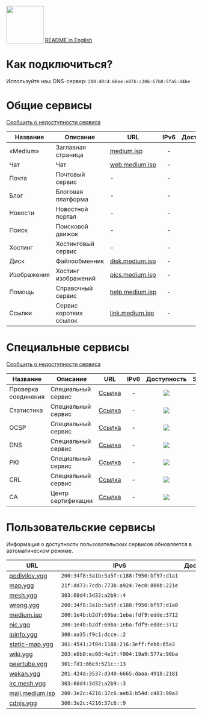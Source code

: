 <br/>
<img align="left" src="https://i.imgur.com/jwwzAxj.png" width="100px">
<br/><br/><br/><br/>

[README in English](README.en.md)

# Как подключиться?
Используйте наш DNS-сервер: `200:d0c4:68ee:e87b:c206:67b8:5fa5:d4be`

# Общие сервисы
[Сообщить о недоступности сервиса](https://github.com/medium-isp/medium/issues/new)

| Название     	| Описание                    	| URL                         	| IPv6  	      | Доступность 	| SSL | CA |
|-------------- |------------------------------ |------------------------------ |:-------------:|:-------------:|:---:|:--:|
| «Medium» 	| Заглавная страница            | [medium.isp](https://medium.isp/)                   	| -              	| ![](https://img.shields.io/badge/доступен-success.svg)            	| ✅ | <a href="https://github.com/medium-isp/certification-authority/blob/master/certs/Medium_Root_CA.crt"><img src="https://img.shields.io/badge/%F0%9F%94%92-Medium_Root_CA-success.svg"></a> |
| Чат   		| Чат             	| [web.medium.isp](https://web.medium.isp/)              	| -              	| ![](https://img.shields.io/badge/доступен-success.svg)            	| ✅ | <a href="https://github.com/medium-isp/certification-authority/blob/master/certs/Medium_Root_CA.crt"><img src="https://img.shields.io/badge/%F0%9F%94%92-Medium_Root_CA-success.svg"></a> |
| Почта   	| Почтовый сервис             	| - | - | ![](https://img.shields.io/badge/нет_информации-inactive.svg)            	| - | - |
| Блог   	| Блоговая платформа            | - | - | ![](https://img.shields.io/badge/нет_информации-inactive.svg)            	| - | - |
| Новости   	| Новостной портал             	| - | - | ![](https://img.shields.io/badge/нет_информации-inactive.svg)            	| - | - |
| Поиск   	| Поисковой движок             	| - | - | ![](https://img.shields.io/badge/нет_информации-inactive.svg)            	| - | - |
| Хостинг   	| Хостинговый сервис	        | - | - | ![](https://img.shields.io/badge/нет_информации-inactive.svg)            	| - | - |
| Диск   	| Файлообменник                	| [disk.medium.isp](https://disk.medium.isp/)              	| -              	| ![](https://img.shields.io/badge/доступен-success.svg)            	| ✅ | <a href="https://github.com/medium-isp/certification-authority/blob/master/certs/Medium_Root_CA.crt"><img src="https://img.shields.io/badge/%F0%9F%94%92-Medium_Root_CA-success.svg"></a> |
| Изображения   | Хостинг изображений           | [pics.medium.isp](https://pics.medium.isp/)              	| -              	| ![](https://img.shields.io/badge/доступен-success.svg)            	| ✅ | <a href="https://github.com/medium-isp/certification-authority/blob/master/certs/Medium_Root_CA.crt"><img src="https://img.shields.io/badge/%F0%9F%94%92-Medium_Root_CA-success.svg"></a> |
| Помощь   	| Справочный сервис             | [help.medium.isp](https://help.medium.isp/)              	| -              	| ![](https://img.shields.io/badge/доступен-success.svg)            	| ✅ | <a href="https://github.com/medium-isp/certification-authority/blob/master/certs/Medium_Root_CA.crt"><img src="https://img.shields.io/badge/%F0%9F%94%92-Medium_Root_CA-success.svg"></a> |
| Ссылки   	| Сервис коротких ссылок        | [link.medium.isp](https://link.medium.isp/)              	| -              	| ![](https://img.shields.io/badge/доступен-success.svg)            	| ✅ | <a href="https://github.com/medium-isp/certification-authority/blob/master/certs/Medium_Root_CA.crt"><img src="https://img.shields.io/badge/%F0%9F%94%92-Medium_Root_CA-success.svg"></a> |

# Специальные сервисы
[Сообщить о недоступности сервиса](https://github.com/medium-isp/medium/issues/new)

| Название     	| Описание                    	| URL                         	| IPv6  	      | Доступность 	| SSL | CA |
|-------------- |------------------------------ |------------------------------ |:-------------:|:-------------:|:---:|:--:|
| Проверка соединения 	| Специальный сервис        	| [Ссылка](http://connectivitycheck.medium.isp/) 	| -              	| ![](https://img.shields.io/badge/доступен-success.svg)            	| ✅ | <a href="https://github.com/medium-isp/certification-authority/blob/master/certs/Medium_Root_CA.crt"><img src="https://img.shields.io/badge/%F0%9F%94%92-Medium_Root_CA-success.svg"></a> |
| Статистика 	| Специальный сервис        	| [Ссылка](https://stats.medium.isp/) 	| -              	| ![](https://img.shields.io/badge/доступен-success.svg)            	| ✅ | <a href="https://github.com/medium-isp/certification-authority/blob/master/certs/Medium_Root_CA.crt"><img src="https://img.shields.io/badge/%F0%9F%94%92-Medium_Root_CA-success.svg"></a> |
| OCSP 	| Специальный сервис        	| [Ссылка](http://ocsp.medium.isp/) 	| -              	| ![](https://img.shields.io/badge/доступен-success.svg)            	| ❌ | - |
| DNS 	| Специальный сервис        	| [Ссылка](https://dns.medium.isp/) 	| -              	| ![](https://img.shields.io/badge/доступен-success.svg)            	| ✅ | <a href="https://github.com/medium-isp/certification-authority/blob/master/certs/Medium_Root_CA.crt"><img src="https://img.shields.io/badge/%F0%9F%94%92-Medium_Root_CA-success.svg"></a> |
| PKI 	| Специальный сервис        	| [Ссылка](https://pki.medium.isp/) 	| -              	| ![](https://img.shields.io/badge/доступен-success.svg)            	| ✅ | <a href="https://github.com/medium-isp/certification-authority/blob/master/certs/Medium_Root_CA.crt"><img src="https://img.shields.io/badge/%F0%9F%94%92-Medium_Root_CA-success.svg"></a> |
| CRL 	| Специальный сервис        	| [Ссылка](http://crl.medium.isp/) 	| -              	| ![](https://img.shields.io/badge/доступен-success.svg)            	| ❌ | - |
| CA 	| Центр сертификации            | [Ссылка](https://secure.medium.isp/)                   	| -              	| ![](https://img.shields.io/badge/доступен-success.svg)            	| ✅ | <a href="https://github.com/medium-isp/certification-authority/blob/master/certs/Medium_Root_CA.crt"><img src="https://img.shields.io/badge/%F0%9F%94%92-Medium_Root_CA-success.svg"></a> |

# Пользовательские сервисы
Информация о доступности пользовательских сервисов обновляется в автоматическом режиме.

| URL                       	| IPv6 	        | Доступность 	| SSL | CA |
|------------------------------ |---------------|:-------------:|:---:|:--:|
| [podivilov.ygg](http://podivilov.ygg/) | `200:34f8:3a1b:5a5f:c188:f950:bf97:d1a1` | ![](https://img.shields.io/badge/недоступен-red.svg) | - | - |
| [map.ygg](http://map.ygg/) | `21f:dd73:7cdb:773b:a924:7ec0:800b:221e` | ![](https://img.shields.io/badge/доступен-success.svg) | ❌ | - |
| [mesh.ygg](https://mesh.ygg/) | `303:60d4:3d32:a2b9::4` | ![](https://img.shields.io/badge/доступен-success.svg) | ✅ | <a href="https://github.com/medium-isp/certification-authority/blob/master/certs/Medium_Root_CA.crt"><img src="https://img.shields.io/badge/%F0%9F%94%92-Medium_Root_CA-success.svg"></a> |
| [wrong.ygg](http://wrong.ygg/) | `200:34f8:3a1b:5a5f:c188:f950:bf97:d1a0` | ![](https://img.shields.io/badge/недоступен-red.svg) | - | - |
| [medium.isp](https://medium.isp/) | `200:1e4b:b2df:69ba:1eba:fdf9:edde:3712` | ![](https://img.shields.io/badge/доступен-success.svg) | ✅ | <a href="https://github.com/medium-isp/certification-authority/blob/master/certs/Medium_Root_CA.crt"><img src="https://img.shields.io/badge/%F0%9F%94%92-Medium_Root_CA-success.svg"></a> |
| [nic.ygg](http://nic.ygg/) | `200:1e4b:b2df:69ba:1eba:fdf9:edde:3712` | ![](https://img.shields.io/badge/доступен-success.svg) | ❌ | - |
| [ipinfo.ygg](http://ipinfo.ygg/) | `300:aa35:f9c1:dcce::2` | ![](https://img.shields.io/badge/доступен-success.svg) | ❌ | - |
| [static-map.ygg](http://static-map.ygg/) | `301:4541:2f84:1188:216:3eff:feb6:65a3` | ![](https://img.shields.io/badge/доступен-success.svg) | ❌ | - |
| [wiki.ygg](http://wiki.ygg/) | `203:e0b0:ec08:4e1f:f004:19a9:577a:90ba` | ![](https://img.shields.io/badge/доступен-success.svg) | ❌ | - |
| [peertube.ygg](http://peertube.ygg/) | `301:fd1:86e3:521c::13` | ![](https://img.shields.io/badge/недоступен-red.svg) | - | - |
| [wekan.ygg](http://wekan.ygg/) | `201:424a:3537:d340:6665:daaa:4918:2181` | ![](https://img.shields.io/badge/доступен-success.svg) | ❌ | - |
| [irc.mesh.ygg](http://irc.mesh.ygg/) | `303:60d4:3d32:a2b9::3` | ![](https://img.shields.io/badge/недоступен-red.svg) | - | - |
| [mail.medium.isp](http://mail.medium.isp/) | `200:3e2c:4216:37c6:aeb3:b54d:c483:90a3` | ![](https://img.shields.io/badge/доступен-success.svg) | ❌ | - |
| [cdnjs.ygg](http://cdnjs.ygg/) | `300:3e2c:4216:37c6::9` | ![](https://img.shields.io/badge/доступен-success.svg) | ❌ | - |
